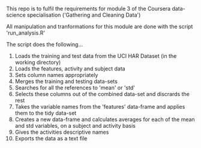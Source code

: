 This repo is to fulfil the requirements for module 3 of the Coursera data-science specialisation ('Gathering and Cleaning Data')

All manipulation and tranformations for this module are done with the script 'run_analysis.R'

The script does the following...

1) Loads the training and test data from the UCI HAR Dataset (in the working directory)
2) Loads the features, activity and subject data
3) Sets column names appropriately
4) Merges the training and testing data-sets
5) Searches for all the references to 'mean' or 'std'
6) Selects these columns out of the combined data-set and discrards the rest
7) Takes the variable names from the 'features' data-frame and applies them to the tidy data-set
8) Creates a new data-frame and calculates averages for each of the mean and std variables, on a subject and activity basis
9) Gives the activities descriptive names
10) Exports the data as a text file
